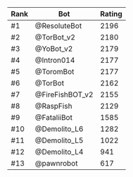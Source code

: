 Rank|Bot|Rating
---|---|---
#1|@ResoluteBot|2196
#2|@TorBot_v2|2180
#3|@YoBot_v2|2179
#4|@Intron014|2177
#5|@ToromBot|2177
#6|@TorBot|2162
#7|@FireFishBOT_v2|2155
#8|@RaspFish|2129
#9|@FataliiBot|1585
#10|@Demolito_L6|1282
#11|@Demolito_L5|1022
#12|@Demolito_L4|941
#13|@pawnrobot|617
